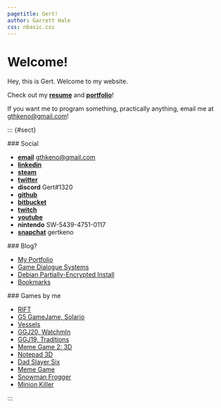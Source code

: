 ```yaml
---
pagetitle: Gert!
author: Garrett Hale
css: nbasic.css
---
```


# Welcome!

Hey, this is Gert. Welcome to my website.

Check out my [**resume**](resume/) and [**portfolio**](portfolio/)!

If you want me to program something, practically anything, email me at <gthkeno@gmail.com>!

::: {#sect}
<div>
### Social

- [**email**](mailto:gthkeno@gmail.com) gthkeno@gmail.com
- [**linkedin**](https://www.linkedin.com/in/garrett-hale-43b907b9/)
- [**steam**](https://steamcommunity.com/id/gertman)
- [**twitter**](https://twitter.com/gertkeno)
- **discord** Gert#1320
- [**github**](https://github.com/Gertkeno)
- [**bitbucket**](https://bitbucket.org/Gertkeno/)
- [**twitch**](https://www.twitch.tv/gert_h)
- [**youtube**](https://www.youtube.com/user/cptgthkeno/videos)
- **nintendo** SW-5439-4751-0117
- [**snapchat**](Snapchat-1915470728.jpg) gertkeno
</div>

<div>
### Blog?

- [My Portfolio](portfolio/)
- [Game Dialogue Systems](dialogue-systems/)
- [Debian Partially-Encrypted Install](half-crypto/)
- [Bookmarks](bookmarks/)
</div>

<div>
### Games by me

- [RIFT](https://www.trionworlds.com/rift/en/)
- [G5 GameJame, Solario](https://solariogame.itch.io/solario)
- [Vessels](https://www.vesselsgame.com/)
- [GGJ20, WatchmIn](https://globalgamejam.org/2020/games/global-game-jam-2020-2)
- [GGJ19, Traditions](https://globalgamejam.org/2019/games/traditions)
- [Meme Game 2: 3D](https://bitbucket.org/Gertkeno/meme-game-23d/downloads/)
- [Notepad 3D](https://bitbucket.org/Gertkeno/notepad3d/downloads/)
- [Dad Slayer Six](https://gamejolt.com/games/dad-slayer-six/166188)
- [Meme Game](https://gamejolt.com/games/meme-game/163369)
- [Snowman Frogger](https://gamejolt.com/games/snowman-frogger/115638)
- [Minion Killer](https://gamejolt.com/games/minion-killer/79776)
</div>

:::
